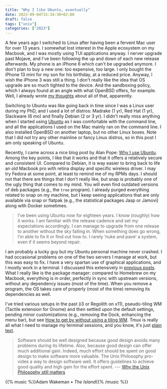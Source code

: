 ```yaml
---
title: "Why I like Ubuntu, eventually"
date: 2023-09-04T15:34:30+02:00
draft: false
tags: ["unix"]
categories: ["2023"]
---
```


A few years ago I switched to Linux after having been a fervent Mac user for over 13 years. I somewhat lost interest in the Apple ecosystem on my Macbook, and I was mostly using TUI applications anyway. I nerver upgrade past Mojave, and I've been following the up and down of each new release afterwards. My phone is an iPhone 6 which can't be upgraded anymore. I don't plan to buy a new one: too expensive, too large. I only bought the iPhone 13 mini for my son for his birthday, at a reduced price. Anyway, I wish the iPhone 3 was still a thing. I don't really like the idea that OS upgrade are so much tighted to the device. And the sandboxing policy, which I always found at an angle with what OpenBSD offers, for example. Well, I already wrote [my thoughts](/post/bye-bye-apple/) about all of that, apparently.

Switching to Ubuntu was like going back in time since I was a Linux user during my PhD, and I used a lot of distros: Madrake (1 yr), Red Hat (1 yr), Slackware (6 mo) and finally Debian (2 or 3 yr). I didn't really miss anything when I started using [Ubuntu](/post/one-week-with-ubuntu/) as I was comfortable with the command line, and all the applications I used on the Mac mainly ran on the command line. I also installed OpenBSD on another laptop, but no other Linux boxes. Note that I did not try any other mainline or fancy Linux distros, so in this post I am only speaking of Ubuntu.

Recently, I came across a nice blog post by Alan Pope: [Why I use Ubuntu](https://popey.com/blog/2023/08/why-i-use-ubuntu/). Among the key points, I like that it works and that it offers a relatively secure and consistent UI. Compared to Debian, it is way easier to bring back to life an old Macbook pro with retina display and specific wireless driver. I may try Fedora at some point, at least to remind me of my RPMs days. I should not that there are things that I don't really like, but snap is probably one of the ugly thing that comes to my mind. You will even find outdated versions of deb packages (e.g., the `tree` program). I already purged everything related to snap on my machine, but I keep seeing applications that are only available via snap or flatpak (e.g., the statistical packages Jasp or Jamovi) along with Docker sometimes.

> I’ve been using Ubuntu now for eighteen years. I know (roughly) how it works. I am familiar with the release cadence and set my expectations accordingly. I can manage to upgrade from one release to another without the sky falling in. When something does go wrong, I’m able to fix it or find out how to. I rarely ’nuke and pave’ a system, even if it seems beyond repair.

I am probably a lucky guy but my Ubuntu personal machine never crashed. I had occasional problems on one of the two servers I manage at work, but this was easy to fix. I have a very spartan use of graphical applications, and I mostly work in a terminal. I discussed this extensively in [previous posts](/tags/unix/). What I really like is the package manager: compared to Homebrew on my Macbook, everything is in order, perfectly in sync with upstream versions, without any dependency issues (most of the time). When you remove a program, the OS takes care of properly (most of the time) removing its dependencies as well.

I've tried various setups in the past (i3 or Regolith on x11), pseudo-tiling WM (Tactile extension for Gnome) and then settled upon the default settings, pending minor customizations (e.g., removing the Dock, enhancing the menu bar), but see [How to get by without using a tiling WM](/post/how-to-do-without-wm/). Tmux is really all what I need to manage my terminal sessions, and you know, it's just [plain text](https://archive.org/details/aquartercenturyofunixpeterh.salus_201910).

> Software should be well designed because good design avoids many problems during its lifetime. Also, because good design can offer much additional gain. Indeed, much effort should be spent on good design to make software more valuable. The Unix Philosophy pro- vides a way to design software well. It offers guidelines to achieve good quality and high gain for the effort spent. --- [Why the Unix Philosophy still matters](/pub/unix-philosophy.pdf)

{{% music %}}Adam Wakeman • _The Island_{{% /music %}}
